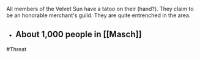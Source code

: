 All members of the Velvet Sun have a tatoo on their (hand?).  They claim to be an honorable merchant's guild.  They are quite entrenched in the area.

- About 1,000 people in [[Masch]]
	- 

#Threat 